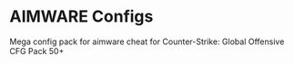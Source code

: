 # AIMWARE Configs
Mega config pack for aimware cheat for Counter-Strike: Global Offensive
CFG Pack 50+
